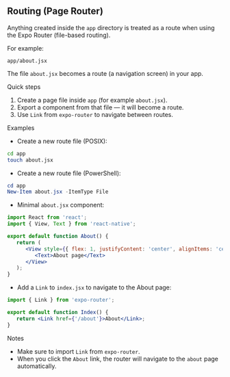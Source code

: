 ## Routing (Page Router)

Anything created inside the `app` directory is treated as a route when using the Expo Router (file-based routing).

For example:

```
app/about.jsx
```

The file `about.jsx` becomes a route (a navigation screen) in your app.

Quick steps

1. Create a page file inside `app` (for example `about.jsx`).
2. Export a component from that file — it will become a route.
3. Use `Link` from `expo-router` to navigate between routes.

Examples

- Create a new route file (POSIX):

```bash
cd app
touch about.jsx
```

- Create a new route file (PowerShell):

```powershell
cd app
New-Item about.jsx -ItemType File
```

- Minimal `about.jsx` component:

```jsx
import React from 'react';
import { View, Text } from 'react-native';

export default function About() {
   return (
      <View style={{ flex: 1, justifyContent: 'center', alignItems: 'center' }}>
         <Text>About page</Text>
      </View>
   );
}
```

- Add a `Link` to `index.jsx` to navigate to the About page:

```jsx
import { Link } from 'expo-router';

export default function Index() {
   return <Link href={'/about'}>About</Link>;
}
```

Notes

- Make sure to import `Link` from `expo-router`.
- When you click the `About` link, the router will navigate to the `about` page automatically.
